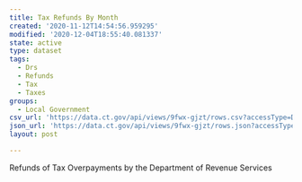 ```yaml
---
title: Tax Refunds By Month
created: '2020-11-12T14:54:56.959295'
modified: '2020-12-04T18:55:40.081337'
state: active
type: dataset
tags:
  - Drs
  - Refunds
  - Tax
  - Taxes
groups:
  - Local Government
csv_url: 'https://data.ct.gov/api/views/9fwx-gjzt/rows.csv?accessType=DOWNLOAD'
json_url: 'https://data.ct.gov/api/views/9fwx-gjzt/rows.json?accessType=DOWNLOAD'
layout: post

---
```

Refunds of Tax Overpayments by the Department of Revenue Services
